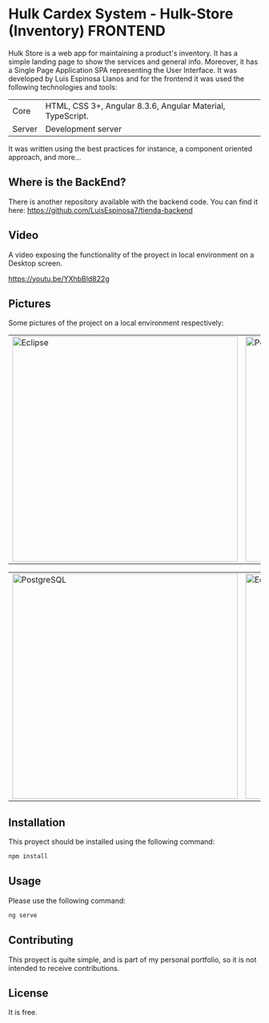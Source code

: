 # Hulk Cardex System - Hulk-Store (Inventory) FRONTEND

Hulk Store is a web app for maintaining a product's inventory. It has a simple landing page to show the services and general info.
Moreover, it has a Single Page Application SPA representing the User Interface. It was developed by Luis Espinosa Llanos and for the frontend it was used the following technologies and tools: 

<table style="width:100%">
  <tr>
    <td>
  	Core	
    </td>
    <td>
  	HTML, CSS 3+, Angular 8.3.6, Angular Material, TypeScript.
    </td>
  </tr>
  <tr>
    <td>
  	Server	
    </td>
    <td>
  	Development server
    </td>
  </tr>
</table>

It was written using the best practices for instance, a component oriented approach, and more... 

## Where is the BackEnd?
There is another repository available with the backend code. You can find it here:
https://github.com/LuisEspinosa7/tienda-backend

## Video
A video exposing the functionality of the proyect in local environment on a Desktop screen.

https://youtu.be/YXhbBld822g

## Pictures
Some pictures of the project on a local environment respectively:


<table style="width:100%">
  <tr>
    <td>
  		<img width="450" alt="Eclipse" src="https://user-images.githubusercontent.com/56041525/166089039-6eec7105-c129-41c5-8acd-3ba829a21f5a.PNG">
	  </td>
    <td>
  	<img width="450" alt="PostMan" src="https://user-images.githubusercontent.com/56041525/166089052-76cf4b71-97c3-43ae-9c99-5e39ada08ce9.PNG">
    </td>
  </tr>
</table>

<table style="width:100%">
  <tr>
    <td>
  		<img width="450" alt="PostgreSQL" src="https://user-images.githubusercontent.com/56041525/166089064-5936b60b-fa9f-4240-b00d-ef7d76c8c44e.PNG">
	  </td>
    <td>
	<img width="450" alt="Eclipse" src="https://user-images.githubusercontent.com/56041525/166089067-23ab4eac-ae83-425c-be50-6728d9bd5e06.PNG">
    </td>
  </tr>
</table>


## Installation

This proyect should be installed using the following command:
```bash
npm install
```

## Usage
Please use the following command:

```bash
ng serve
```

## Contributing
This proyect is quite simple, and is part of my personal portfolio, so it is not intended to receive contributions.


## License
It is free.
